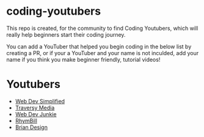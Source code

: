 # coding-youtubers

This repo is created, for the community to find Coding Youtubers, which will really help beginners start their coding journey.

You can add a YouTuber that helped you begin coding in the below list by creating a PR, or if your a YouTuber and your name is not inculded, add your name if you think you make beginner friendly, tutorial videos!

# Youtubers
- [Web Dev Simplified](https://www.youtube.com/WebDevSimplified)
- [Traversy Media](https://www.youtube.com/TraversyMedia)
- [Web Dev Junkie](https://www.youtube.com/WebDevJunkie)
- [RhymBill](https://www.youtube.com/RhymBil)
- [Brian Design](https://www.youtube.com/channel/UCsKsymTY_4BYR-wytLjex7A)
